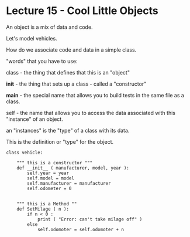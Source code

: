 # Lecture 15 - Cool Little Objects

An object is a mix of data and code.

Let's model vehicles.

How do we associate code and data in a simple class.

"words" that you have to use:

class - the thing that defines that this is an "object"

__init__ - the thing that sets up a class - called a "constructor"

__main__ - the special name that allows you to build tests in the same file as a class.

self - the name that allows you to access the data associated with this "instance" of an object.

an "instances" is the "type" of a class with its data.


This is the definition or "type" for the object.

```
class vehicle:

	""" this is a constructor """
	def __init__ ( manufacturer, model, year ):
		self.year = year	
		self.model = model	
		self.manufacturer = manufacturer	
		self.odometer = 0


	""" this is a Method ""
	def SetMilage ( n ):
		if n < 0 :
			print ( "Error: can't take milage off" )
		else
			self.odomoter = self.odomoter + n


```


